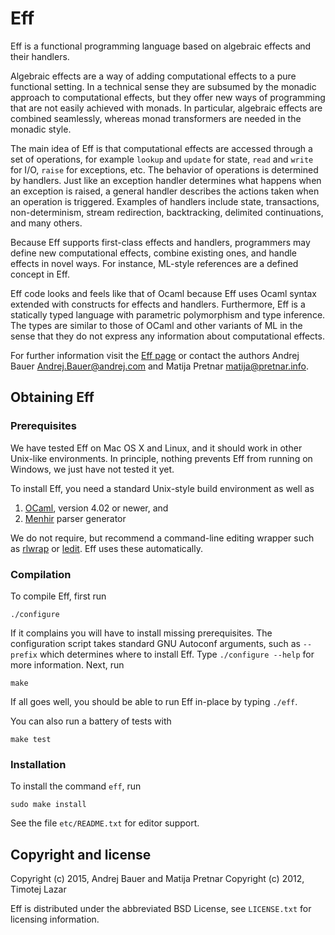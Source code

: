 Eff
===

Eff is a functional programming language based on algebraic effects and
their handlers.

Algebraic effects are a way of adding computational effects to a pure
functional setting. In a technical sense they are subsumed by the monadic
approach to computational effects, but they offer new ways of programming
that are not easily achieved with monads. In particular, algebraic effects
are combined seamlessly, whereas monad transformers are needed in the
monadic style.

The main idea of Eff is that computational effects are accessed through a
set of operations, for example `lookup` and `update` for state, `read` and
`write` for I/O, `raise` for exceptions, etc. The behavior of operations is
determined by handlers. Just like an exception handler determines what
happens when an exception is raised, a general handler describes the
actions taken when an operation is triggered. Examples of handlers include
state, transactions, non-determinism, stream redirection, backtracking,
delimited continuations, and many others.

Because Eff supports first-class effects and handlers, programmers may
define new computational effects, combine existing ones, and handle effects
in novel ways. For instance, ML-style references are a defined concept in
Eff.

Eff code looks and feels like that of Ocaml because Eff uses Ocaml syntax
extended with constructs for effects and handlers. Furthermore, Eff is a
statically typed language with parametric polymorphism and type inference.
The types are similar to those of OCaml and other variants of ML in the
sense that they do not express any information about computational effects.

For further information visit the [Eff page](http://www.eff-lang.org/)
or contact the authors Andrej Bauer <Andrej.Bauer@andrej.com> and Matija
Pretnar <matija@pretnar.info>.

Obtaining Eff
-------------

### Prerequisites

We have tested Eff on Mac OS X and Linux, and it should work in other
Unix-like environments. In principle, nothing prevents Eff from running
on Windows, we just have not tested it yet.

To install Eff, you need a standard Unix-style build environment as well as

1. [OCaml](https://ocaml.org/), version 4.02 or newer, and
2. [Menhir](http://gallium.inria.fr/~fpottier/menhir/) parser generator

We do not require, but recommend a command-line editing wrapper such as
[rlwrap](http://freecode.com/projects/rlwrap) or
[ledit](http://cristal.inria.fr/~ddr/ledit/). Eff uses these automatically.
   

### Compilation

To compile Eff, first run

    ./configure

If it complains you will have to install missing prerequisites. The
configuration script takes standard GNU Autoconf arguments, such as
`--prefix` which determines where to install Eff. Type `./configure --help`
for more information. Next, run

    make

If all goes well, you should be able to run Eff in-place by typing `./eff`.

You can also run a battery of tests with

    make test

### Installation

To install the command `eff`, run

    sudo make install

See the file `etc/README.txt` for editor support.

Copyright and license
---------------------

Copyright (c) 2015, Andrej Bauer and Matija Pretnar
Copyright (c) 2012, Timotej Lazar

Eff is distributed under the abbreviated BSD License, see `LICENSE.txt` for
licensing information.
